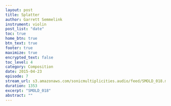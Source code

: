 ```yaml
---
layout: post
title: Splatter
author: Garrett Semmelink
instrument: violin
post_list: "date"
toc: true
home_btn: true
btn_text: true
footer: true
maximize: true
encrypted_text: false
toc_level: 4
category: Composition
date: 2015-04-23
episode: 7
stream_url: s3.amazonaws.com/sonicmultiplicities.audio/feed/SMOLD_018.mp3
duration: 1353
excerpt: "SMOLD_018"
abstract: ""
---
```

